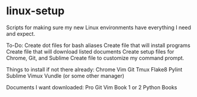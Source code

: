 # linux-setup
Scripts for making sure my new Linux environments have everything I need and expect.


To-Do:
	Create dot files for bash aliases
	Create file that will install programs
	Create file that will download listed documents
	Create setup files for Chrome, Git, and Sublime
	Create file to customize my command prompt.

Things to install if not there already:
	Chrome
	Vim
	Git
	Tmux
	Flake8
	Pylint
	Sublime
	Vimux
	Vundle (or some other manager)

Documents I want downloaded:
	Pro Git
	Vim Book
	1 or 2 Python Books
